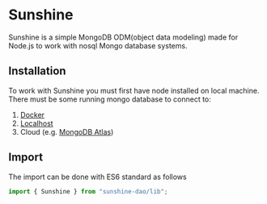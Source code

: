 # Sunshine
Sunshine is a simple MongoDB ODM(object data modeling) made for 
Node.js to work with nosql Mongo database systems.

## Installation
To work with Sunshine you must first have node installed on 
local machine. There must be some running mongo database to 
connect to:
1. [Docker](https://hub.docker.com/_/mongo)
2. [Localhost](https://www.mongodb.com/docs/manual/administration/install-community/)
3. Cloud (e.g. [MongoDB Atlas](https://www.mongodb.com/atlas/database))

## Import
The import can be done with ES6 standard as follows
```typescript
import { Sunshine } from "sunshine-dao/lib";
```


